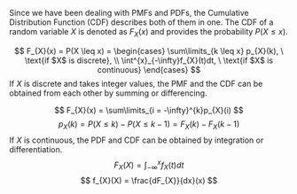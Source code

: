 Since we have been dealing with PMFs and PDFs, the Cumulative Distribution Function (CDF) describes both of them in one.  The CDF of a random variable $X$ is denoted as $F_{X}(x)$ and provides the probability $P(X \leq x)$.

$$
F_{X}(x) = P(X \leq x) = \begin{cases} \sum\limits_{k \leq x} p_{X}(k), \ \text{if $X$ is discrete}, \\ \int^{x}_{-\infty}f_{X}(t)dt, \ \text{if $X$ is continuous} \end{cases}
$$
If $X$ is discrete and takes integer values, the PMF and the CDF can be obtained from each other by summing or differencing.


$$
F_{X}(x) = \sum\limits_{i = -\infty}^{k}p_{X}(i)
$$
$$
p_{X}(k) = P(X \leq k) - P(X \leq k-1) = F_{X}(k) - F_{X}(k-1)
$$
If $X$ is continuous, the PDF and CDF can be obtained by integration or differentiation.
$$
F_{X}(X) = \int^{x}_{-\infty}f_{X}(t)dt
$$
$$
f_{X}(X) = \frac{dF_{X}}{dx}(x)
$$
